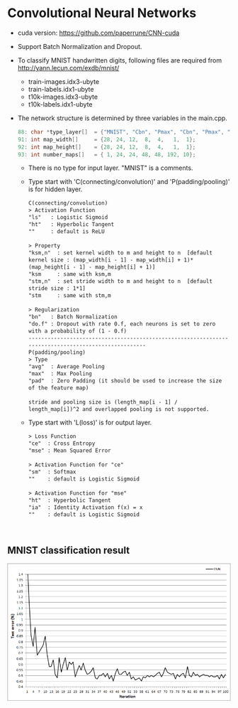 # Convolutional Neural Networks
- cuda version: https://github.com/paperrune/CNN-cuda
- Support Batch Normalization and Dropout.
- To classify MNIST handwritten digits, following files are required from http://yann.lecun.com/exdb/mnist/
  - train-images.idx3-ubyte
  - train-labels.idx1-ubyte
  - t10k-images.idx3-ubyte
  - t10k-labels.idx1-ubyte

- The network structure is determined by three variables in the main.cpp.

  ```C++
  88: char *type_layer[]  = {"MNIST", "Cbn", "Pmax", "Cbn", "Pmax", "Cbn", "Lce,sm"};
  91: int map_width[]     = {28, 24, 12,  8,  4,   1,  1};
  92: int map_height[]    = {28, 24, 12,  8,  4,   1,  1};
  93: int number_maps[]   = { 1, 24, 24, 48, 48, 192, 10};
  ```  
  - There is no type for input layer. "MNIST" is a comments.
  - Type start with 'C(connecting/convolution)' and 'P(padding/pooling)' is for hidden layer.  
  
  	```
    C(connecting/convolution)
    > Activation Function
    "ls"   : Logistic Sigmoid
    "ht"   : Hyperbolic Tangent
    ""     : default is ReLU
    
    > Property
    "ksm,n"  : set kernel width to m and height to n  [default kernel size : (map_width[i - 1] - map_width[i] + 1)*(map_height[i - 1] - map_height[i] + 1)]
    "ksm     : same with ksm,m
    "stm,n"  : set stride width to m and height to n  [default stride size : 1*1]
    "stm     : same with stm,m

    > Regularization
    "bn"   : Batch Normalization
    "do.f" : Dropout with rate 0.f, each neurons is set to zero with a probability of (1 - 0.f)
    ----------------------------------------------------------------------------------------------------
    P(padding/pooling)
    > Type
    "avg"  : Average Pooling
    "max"  : Max Pooling
    "pad"  : Zero Padding (it should be used to increase the size of the feature map)
    
    stride and pooling size is (length_map[i - 1] / length_map[i])^2 and overlapped pooling is not supported.
	  ```
   - Type start with 'L(loss)' is for output layer.
   
	 ```
	 > Loss Function
	 "ce"  : Cross Entropy
	 "mse" : Mean Squared Error
	 
	 > Activation Function for "ce"
	 "sm"  : Softmax
	 ""    : default is Logistic Sigmoid

	 > Activation Function for "mse"
	 "ht"  : Hyperbolic Tangent
	 "ia"  : Identity Activation f(x) = x
	 ""    : default is Logistic Sigmoid
	 ```
</br>

## MNIST classification result
![result](/Convolutional_Neural_Networks/result.PNG)
